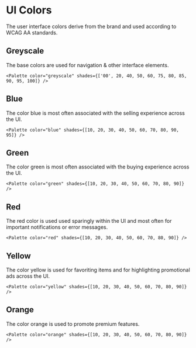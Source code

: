 # UI Colors
The user interface colors derive from the brand and used according to WCAG AA standards.

## Greyscale
The base colors are used for navigation & other interface elements.

    <Palette color="greyscale" shades={['00', 20, 40, 50, 60, 75, 80, 85, 90, 95, 100]} />

## Blue
The color blue is most often associated with the selling experience across the UI.

    <Palette color="blue" shades={[10, 20, 30, 40, 50, 60, 70, 80, 90, 95]} />

## Green
The color green is most often associated with the buying experience across the UI.

    <Palette color="green" shades={[10, 20, 30, 40, 50, 60, 70, 80, 90]} />

## Red
The red color is used used sparingly within the UI and most often for important notifications or error messages.

    <Palette color="red" shades={[10, 20, 30, 40, 50, 60, 70, 80, 90]} />

## Yellow
The color yellow is used for favoriting items and for highlighting promotional ads across the UI.

    <Palette color="yellow" shades={[10, 20, 30, 40, 50, 60, 70, 80, 90]} />

## Orange
The color orange is used to promote premium features.

    <Palette color="orange" shades={[10, 20, 30, 40, 50, 60, 70, 80, 90]} />
